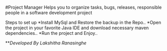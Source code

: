 #Project Manager Helps you to organize tasks, bugs, releases, responsible people in a software development project

Steps to set up
*Install MySql and Restore the backup in the Repo.. 
*Open the project in your favorite Java IDE and download necessary maven dependencies.. 
*Run the project and Enjoy..

***Developed By Lakshitha Ranasinghe*

